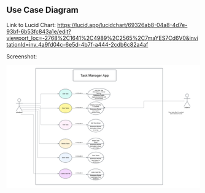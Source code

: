 ## Use Case Diagram


Link to Lucid Chart: https://lucid.app/lucidchart/69326ab8-04a8-4d7e-93bf-6b53fc843a1e/edit?viewport_loc=-2768%2C1641%2C4989%2C2565%2C7maYES7Cd6V0&invitationId=inv_4a9fd04c-6e5d-4b7f-a444-2cdb6c82a4af

Screenshot:

![alt text](screenshots/use_case_diagram_Milestone5.png)
